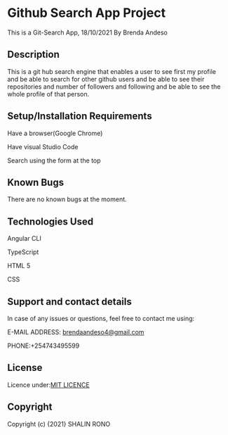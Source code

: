# Github Search App Project
This is a Git-Search App, 18/10/2021
By Brenda Andeso

## Description
This is a git hub search engine that enables a user to see first my profile and be able to search for other github users and be able to see their repositories and number of followers and following and be able to see the whole profile of that person.

## Setup/Installation Requirements
Have a browser(Google Chrome)

Have visual Studio Code

Search using the form at the top

## Known Bugs
There are no known bugs at the moment.

## Technologies Used
Angular CLI

TypeScript

HTML 5

CSS

## Support and contact details
In case of any issues or questions, feel free to contact me using:

E-MAIL ADDRESS: brendaandeso4@gmail.com

PHONE:+254743495599

## License
Licence under:[MIT LICENCE](https://choosealicense.com/licenses/mit/)

## Copyright
Copyright (c) {2021} SHALIN RONO